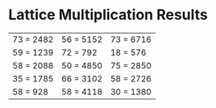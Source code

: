 # Lattice Multiplication Results

|   |   |   |
|---|---|---|
| 73 = 2482 | 56 = 5152 | 73 = 6716 |
| 59 = 1239 | 72 = 792 | 18 = 576 |
| 58 = 2088 | 50 = 4850 | 75 = 2850 |
| 35 = 1785 | 66 = 3102 | 58 = 2726 |
| 58 = 928 | 58 = 4118 | 30 = 1380 |
